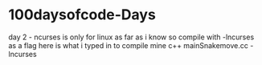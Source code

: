 # 100daysofcode-Days
day 2 -
ncurses is only for linux as far as i know
so compile with -lncurses as a flag
here is what i typed in to compile mine
c++ mainSnakemove.cc -lncurses

